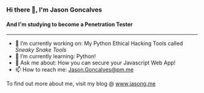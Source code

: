### Hi there 👋, I'm Jason Goncalves
#### And I'm studying to become a Penetration Tester

****

- 🔭 I’m currently working on: My Python Ethical Hacking Tools called *Sneaky Snake Tools*
- 🌱 I’m currently learning: Python!
- 💬 Ask me about: How you can secure your Javascript Web App!
- 📫 How to reach me: Jason.Goncalves@pm.me

To find out more about me, visit my blog @ www.jasong.me
<!--
**jaygoncalves/jaygoncalves** is a ✨ _special_ ✨ repository because its `README.md` (this file) appears on your GitHub profile.

Here are some ideas to get you started:

- 🔭 I’m currently working on ...
- 🌱 I’m currently learning ...
- 👯 I’m looking to collaborate on ...
- 🤔 I’m looking for help with ...
- 💬 Ask me about ...
- 📫 How to reach me: ...
- 😄 Pronouns: ...
- ⚡ Fun fact: ...
-->
